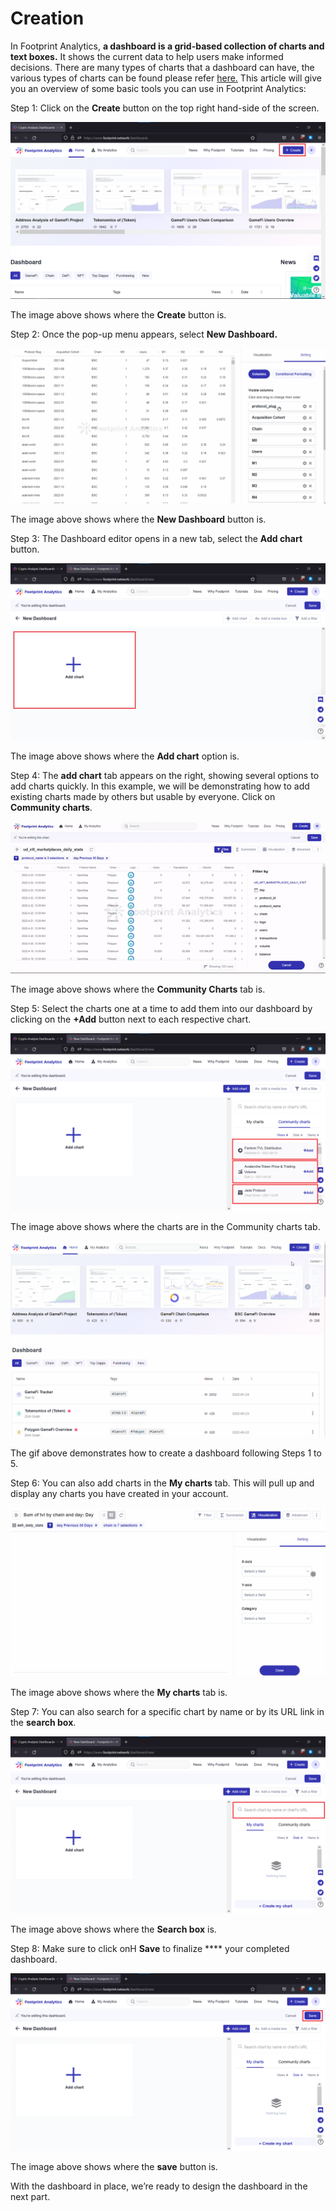 # Creation

In Footprint Analytics, **a dashboard is a grid-based collection of charts and text boxes.** It shows the current data to help users make informed decisions. There are many types of charts that a dashboard can have, the various types of charts can be found please refer [here.](https://docs.footprint.network/getting-started/visualization) This article will give you an overview of some basic tools you can use in Footprint Analytics:

Step 1: Click on the **Create** button on the top right hand-side of the screen.

![](<../../.gitbook/assets/0 (13)>)

The image above shows where the **Create** button is.

Step 2: Once the pop-up menu appears, select **New Dashboard.**

![](<../../.gitbook/assets/1 (13)>)

The image above shows where the **New Dashboard** button is.

Step 3: The Dashboard editor opens in a new tab, select the **Add chart** button.

![](<../../.gitbook/assets/2 (19)>)

The image above shows where the **Add chart** option is.

Step 4: The **add chart** tab appears on the right, showing several options to add charts quickly. In this example, we will be demonstrating how to add existing charts made by others but usable by everyone. Click on **Community charts**.

![](<../../.gitbook/assets/3 (10)>)

The image above shows where the **Community Charts** tab is.

Step 5: Select the charts one at a time to add them into our dashboard by clicking on the **+Add** button next to each respective chart.

![](<../../.gitbook/assets/4 (12)>)

The image above shows where the charts are in the Community charts tab.

![](<../../.gitbook/assets/1 (11) (1)>)

The gif above demonstrates how to create a dashboard following Steps 1 to 5.

Step 6: You can also add charts in the **My charts** tab. This will pull up and display any charts you have created in your account.

![](<../../.gitbook/assets/6 (5)>)

The image above shows where the **My charts** tab is.

Step 7: You can also search for a specific chart by name or by its URL link in the **search box**.

![](<../../.gitbook/assets/7 (13)>)

The image above shows where the **Search box** is.

Step 8: Make sure to click onH **Save** to finalize \*\*\*\* your completed dashboard.

![](<../../.gitbook/assets/8 (7)>)

The image above shows where the **save** button is.

With the dashboard in place, we’re ready to design the dashboard in the next part.

​
